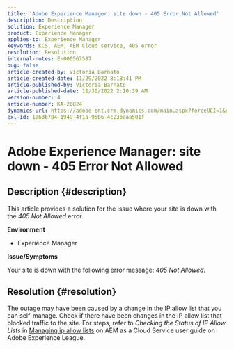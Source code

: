 ```yaml
---
title: 'Adobe Experience Manager: site down - 405 Error Not Allowed'
description: Description
solution: Experience Manager
product: Experience Manager
applies-to: Experience Manager
keywords: KCS, AEM, AEM Cloud service, 405 error
resolution: Resolution
internal-notes: E-000567587
bug: false
article-created-by: Victoria Barnato
article-created-date: 11/29/2022 8:18:41 PM
article-published-by: Victoria Barnato
article-published-date: 11/30/2022 2:10:39 AM
version-number: 4
article-number: KA-20824
dynamics-url: https://adobe-ent.crm.dynamics.com/main.aspx?forceUCI=1&pagetype=entityrecord&etn=knowledgearticle&id=964cb6ff-2270-ed11-9561-6045bd006a22
exl-id: 1a63b704-1949-4f1a-95b6-4c23baaa501f
---
```

# Adobe Experience Manager: site down - 405 Error Not Allowed

## Description {#description}


This article provides a solution for the issue where your site is down with the *405 Not Allowed* error.

<b>Environment</b>

- Experience Manager


<b>Issue/Symptoms</b>

Your site is down with the following error message: *405 Not Allowed.*


## Resolution {#resolution}


The outage may have been caused by a change in the IP allow list that you can self-manage. Check if there have been changes in the IP allow list that blocked traffic to the site. For steps, refer to *Checking the Status of IP Allow Lists* in [Managing ip allow lists](https://experienceleague.adobe.com/docs/experience-manager-cloud-service/content/implementing/using-cloud-manager/ip-allow-lists/managing-ip-allow-lists.html?lang=en) on AEM as a Cloud Service user guide on Adobe Experience League.
